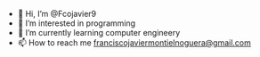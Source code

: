 - 👋 Hi, I’m @Fcojavier9
- 👀 I’m interested in programming
- 🌱 I’m currently learning computer engineery
- 📫 How to reach me franciscojaviermontielnoguera@gmail.com

<!---
Fcojavier9/Fcojavier9 is a ✨ special ✨ repository because its `README.md` (this file) appears on your GitHub profile.
You can click the Preview link to take a look at your changes.
--->
